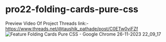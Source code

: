 # pro22-folding-cards-pure-css
Preview Video Of Project Threads link:-
https://www.threads.net/@taushik_pathade/post/C0ETw0viFZf
![Feature Folding Cards  Pure CSS  - Google Chrome 26-11-2023 22_09_17](https://github.com/Taushik-Pathade/pro22-folding-cards-pure-css/assets/120588702/d465ddeb-232a-4812-80c1-ca38a79b929a)
